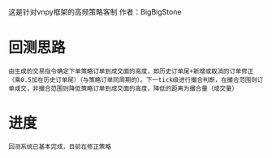 这是针对vnpy框架的高频策略客制
作者：BigBigStone
# 回测思路
    由生成的交易指令确定下单策略订单到成交面的高度，即历史订单尾+新增或取消的订单修正（乘0.5加在历史订单尾）（与策略订单同周期的）。下一tick级进行撮合判断，在撮合范围则订单成交，非撮合范围则降低策略订单到成交面的高度，降低的距离为撮合量（成交量）
# 进度
    回测系统已基本完成，目前在修正策略